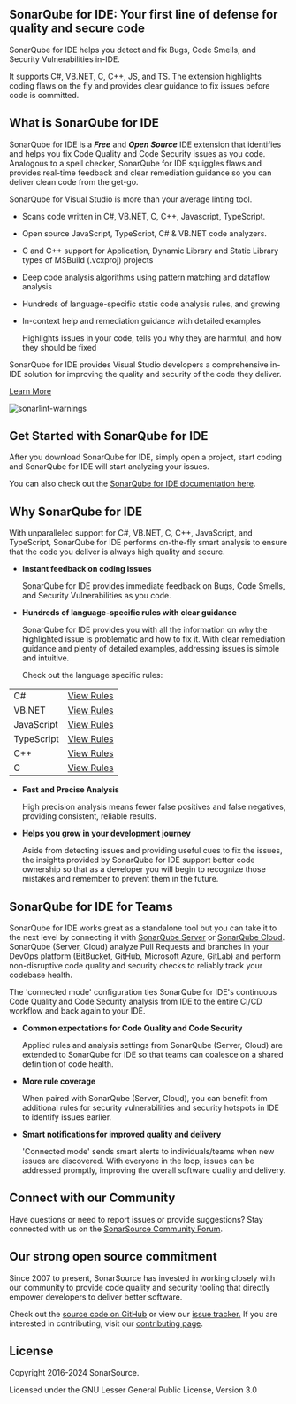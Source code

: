 ## **SonarQube for IDE: Your first line of defense for quality and secure code**

SonarQube for IDE helps you detect and fix Bugs, Code Smells, and Security Vulnerabilities in-IDE. 

It supports C#, VB.NET, C, C++, JS, and TS. The extension highlights coding flaws on the fly and provides clear guidance to fix issues before code is committed. 

## **What is SonarQube for IDE**

SonarQube for IDE is a **_Free_** and **_Open Source_** IDE extension that identifies and helps you fix Code Quality and Code Security issues as you code. Analogous to a spell checker, SonarQube for IDE squiggles flaws and provides real-time feedback and clear remediation guidance so you can deliver clean code from the get-go. 

SonarQube for Visual Studio is more than your average linting tool. 



* Scans code written in C#, VB.NET, C, C++, Javascript, TypeScript.
* Open source JavaScript, TypeScript, C# & VB.NET code analyzers.
* C and C++ support for Application, Dynamic Library and Static Library types of MSBuild (.vcxproj) projects
* Deep code analysis algorithms using pattern matching and dataflow analysis
* Hundreds of language-specific static code analysis rules, and growing
* In-context help and remediation guidance with detailed examples 

    Highlights issues in your code, tells you why they are harmful, and how they should be fixed


SonarQube for IDE provides Visual Studio developers a comprehensive in-IDE solution for improving the quality and security of the code they deliver. 

[Learn More](https://www.sonarsource.com/products/sonarlint/features/visual-studio/)


![sonarlint-warnings](https://raw.githubusercontent.com/wiki/SonarSource/sonarlint-visualstudio/images/Marketplace/squiggly.png)

## **Get Started with SonarQube for IDE**

After you download SonarQube for IDE, simply open a project, start coding and SonarQube for IDE will start analyzing your issues.

You can also check out the [SonarQube for IDE documentation here](https://docs.sonarsource.com/sonarlint/visual-studio/). 


## **Why SonarQube for IDE**

With unparalleled support for C#, VB.NET, C, C++, JavaScript, and TypeScript, SonarQube for IDE performs on-the-fly smart analysis to ensure that the code you deliver is always high quality and secure. 



* **Instant feedback on coding issues**

    SonarQube for IDE provides immediate feedback on Bugs, Code Smells, and Security Vulnerabilities as you code. 

* **Hundreds of language-specific rules with clear guidance**

    SonarQube for IDE provides you with all the information on why the highlighted issue is problematic and how to fix it. With clear remediation guidance and plenty of detailed examples, addressing issues is simple and intuitive.


    Check out the language specific rules:


<table>
  <tr>
   <td>
C#
   </td>
   <td><a href="https://rules.sonarsource.com/csharp">View Rules</a>
   </td>
  </tr>
  <tr>
   <td>VB.NET
   </td>
   <td><a href="https://rules.sonarsource.com/vbnet">View Rules</a>
   </td>
  </tr>
  <tr>
   <td>JavaScript
   </td>
   <td><a href="https://rules.sonarsource.com/javascript">View Rules</a>
   </td>
  </tr>
  <tr>
   <td>TypeScript
   </td>
   <td><a href="https://rules.sonarsource.com/typescript">View Rules</a>
   </td>
  </tr>
  <tr>
   <td>C++
   </td>
   <td><a href="https://rules.sonarsource.com/cpp">View Rules</a>
   </td>
  </tr>
  <tr>
   <td>C
   </td>
   <td><a href="https://rules.sonarsource.com/c">View Rules</a>
   </td>
  </tr>
</table>




* **Fast and Precise Analysis**

    High precision analysis means fewer false positives and false negatives, providing consistent, reliable results. 

* **Helps you grow in your development journey**

    Aside from detecting issues and providing useful cues to fix the issues, the insights provided by SonarQube for IDE support better code ownership so that as a developer you will begin to recognize those mistakes and remember to prevent them in the future. 



## **SonarQube for IDE for Teams**

SonarQube for IDE works great as a standalone tool but you can take it to the next level by connecting it with [SonarQube Server](https://www.sonarqube.org/) or [SonarQube Cloud](https://sonarcloud.io/). SonarQube (Server, Cloud) analyze Pull Requests and branches in your DevOps platform (BitBucket, GitHub, Microsoft Azure, GitLab) and perform non-disruptive code quality and security checks to reliably track your codebase health. 

The 'connected mode' configuration ties SonarQube for IDE's continuous Code Quality and Code Security analysis from IDE to the entire CI/CD workflow and back again to your IDE. 



* **Common expectations for Code Quality and Code Security**

    Applied rules and analysis settings from SonarQube (Server, Cloud) are extended to SonarQube for IDE so that teams can coalesce on a shared definition of code health.

* **More rule coverage**

    When paired with SonarQube (Server, Cloud), you can benefit from additional rules for security vulnerabilities and security hotspots in IDE to identify issues earlier.

* **Smart notifications for improved quality and delivery**

    'Connected mode' sends smart alerts to individuals/teams when new issues are discovered. With everyone in the loop, issues can be addressed promptly, improving the overall software quality and delivery.    



## **Connect with our Community**

Have questions or need to report issues or provide suggestions? Stay connected with us on the [SonarSource Community Forum](https://community.sonarsource.com/).


## **Our strong open source commitment**

Since 2007 to present, SonarSource has invested in working closely with our community to provide code quality and security tooling that directly empower developers to deliver better software.  

Check out the [source code on GitHub](https://github.com/SonarSource/sonarlint-visualstudio) or view our [issue tracker.](https://github.com/SonarSource/sonarlint-visualstudio/issues) If you are interested in contributing, visit our [contributing page](https://github.com/SonarSource/sonarlint-visualstudio/blob/master/CONTRIBUTING.md).


## **License**

Copyright 2016-2024 SonarSource.

Licensed under the GNU Lesser General Public License, Version 3.0